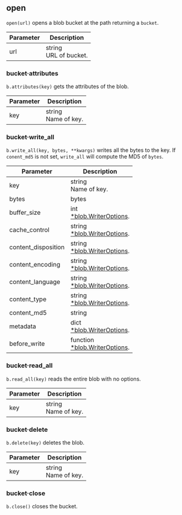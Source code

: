 ## open

`open(url)` opens a blob bucket at the path returning a `bucket`.

| Parameter | Description |
| ------------- | ------------- |
| url | string <br /> URL of bucket. |

### bucket·attributes

`b.attributes(key)` gets the attributes of the blob.

| Parameter | Description |
| ------------- | ------------- |
| key | string <br /> Name of key. |

### bucket·write_all

`b.write_all(key, bytes, **kwargs)` writes all the bytes to the key.
If `conent_md5` is not set, `write_all` will compute the MD5 of `bytes`.

| Parameter | Description |
| ------------- | ------------- |
| key | string <br /> Name of key. |
| bytes | bytes|string <br /> Bytes of the file. |
| buffer_size | int <br /> [*blob.WriterOptions](https://pkg.go.dev/gocloud.dev/blob#WriterOptions). |
| cache_control | string <br /> [*blob.WriterOptions](https://pkg.go.dev/gocloud.dev/blob#WriterOptions). |
| content_disposition | string <br /> [*blob.WriterOptions](https://pkg.go.dev/gocloud.dev/blob#WriterOptions). |
| content_encoding | string <br /> [*blob.WriterOptions](https://pkg.go.dev/gocloud.dev/blob#WriterOptions). |
| content_language | string <br /> [*blob.WriterOptions](https://pkg.go.dev/gocloud.dev/blob#WriterOptions). |
| content_type | string <br /> [*blob.WriterOptions](https://pkg.go.dev/gocloud.dev/blob#WriterOptions). |
| content_md5 | string|bytes <br /> [*blob.WriterOptions](https://pkg.go.dev/gocloud.dev/blob#WriterOptions). |
| metadata | dict <br /> [*blob.WriterOptions](https://pkg.go.dev/gocloud.dev/blob#WriterOptions). |
| before_write | function <br /> [*blob.WriterOptions](https://pkg.go.dev/gocloud.dev/blob#WriterOptions). |

### bucket·read_all

`b.read_all(key)` reads the entire blob with no options.

| Parameter | Description |
| ------------- | ------------- |
| key | string <br /> Name of key. |

### bucket·delete

`b.delete(key)` deletes the blob.

| Parameter | Description |
| ------------- | ------------- |
| key | string <br /> Name of key. |

### bucket·close

`b.close()` closes the bucket.
